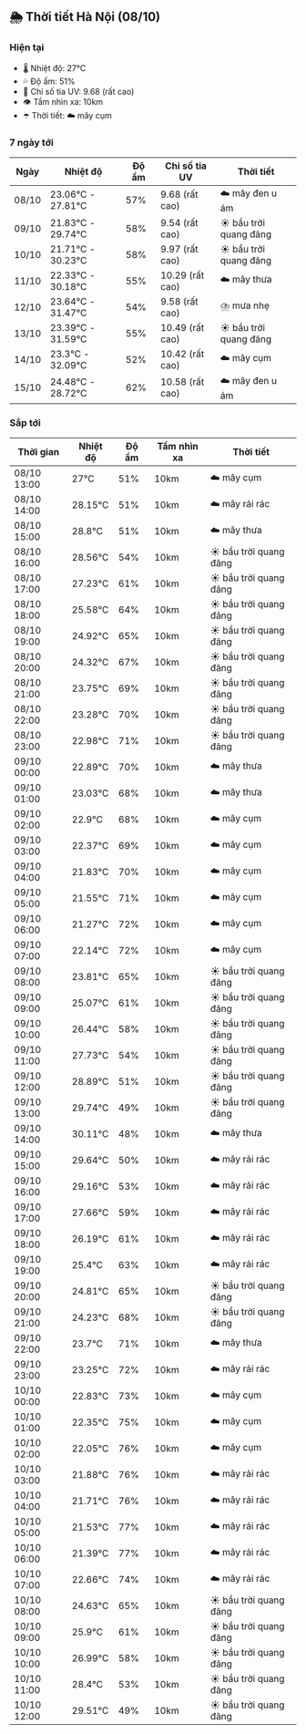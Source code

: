 ## 🌦️ Thời tiết Hà Nội (08/10)

### Hiện tại

- 🌡️ Nhiệt độ: 27℃
- 💦 Độ ẩm: 51%
- 🌟 Chỉ số tia UV: 9.68 (rất cao)
- 👁️ Tầm nhìn xa: 10km
- ☂️ Thời tiết: ☁️ mây cụm

### 7 ngày tới

| Ngày | Nhiệt độ | Độ ẩm | Chỉ số tia UV | Thời tiết |
| --- | --- | --- | --- | --- |
| 08/10 | 23.06℃ - 27.81℃ | 57% | 9.68 (rất cao) | ☁️ mây đen u ám |
| 09/10 | 21.83℃ - 29.74℃ | 58% | 9.54 (rất cao) | ☀️ bầu trời quang đãng |
| 10/10 | 21.71℃ - 30.23℃ | 58% | 9.97 (rất cao) | ☀️ bầu trời quang đãng |
| 11/10 | 22.33℃ - 30.18℃ | 55% | 10.29 (rất cao) | ☁️ mây thưa |
| 12/10 | 23.64℃ - 31.47℃ | 54% | 9.58 (rất cao) | ⛈️ mưa nhẹ |
| 13/10 | 23.39℃ - 31.59℃ | 55% | 10.49 (rất cao) | ☀️ bầu trời quang đãng |
| 14/10 | 23.3℃ - 32.09℃ | 52% | 10.42 (rất cao) | ☁️ mây cụm |
| 15/10 | 24.48℃ - 28.72℃ | 62% | 10.58 (rất cao) | ☁️ mây đen u ám |

### Sắp tới

| Thời gian | Nhiệt độ | Độ ẩm | Tầm nhìn xa | Thời tiết |
| --- | --- | --- | --- | --- |
| 08/10 13:00 | 27℃ | 51% | 10km | ☁️ mây cụm |
| 08/10 14:00 | 28.15℃ | 51% | 10km | ☁️ mây rải rác |
| 08/10 15:00 | 28.8℃ | 51% | 10km | ☁️ mây thưa |
| 08/10 16:00 | 28.56℃ | 54% | 10km | ☀️ bầu trời quang đãng |
| 08/10 17:00 | 27.23℃ | 61% | 10km | ☀️ bầu trời quang đãng |
| 08/10 18:00 | 25.58℃ | 64% | 10km | ☀️ bầu trời quang đãng |
| 08/10 19:00 | 24.92℃ | 65% | 10km | ☀️ bầu trời quang đãng |
| 08/10 20:00 | 24.32℃ | 67% | 10km | ☀️ bầu trời quang đãng |
| 08/10 21:00 | 23.75℃ | 69% | 10km | ☀️ bầu trời quang đãng |
| 08/10 22:00 | 23.28℃ | 70% | 10km | ☀️ bầu trời quang đãng |
| 08/10 23:00 | 22.98℃ | 71% | 10km | ☀️ bầu trời quang đãng |
| 09/10 00:00 | 22.89℃ | 70% | 10km | ☁️ mây thưa |
| 09/10 01:00 | 23.03℃ | 68% | 10km | ☁️ mây thưa |
| 09/10 02:00 | 22.9℃ | 68% | 10km | ☁️ mây cụm |
| 09/10 03:00 | 22.37℃ | 69% | 10km | ☁️ mây cụm |
| 09/10 04:00 | 21.83℃ | 70% | 10km | ☁️ mây cụm |
| 09/10 05:00 | 21.55℃ | 71% | 10km | ☁️ mây cụm |
| 09/10 06:00 | 21.27℃ | 72% | 10km | ☁️ mây cụm |
| 09/10 07:00 | 22.14℃ | 72% | 10km | ☁️ mây cụm |
| 09/10 08:00 | 23.81℃ | 65% | 10km | ☀️ bầu trời quang đãng |
| 09/10 09:00 | 25.07℃ | 61% | 10km | ☀️ bầu trời quang đãng |
| 09/10 10:00 | 26.44℃ | 58% | 10km | ☀️ bầu trời quang đãng |
| 09/10 11:00 | 27.73℃ | 54% | 10km | ☀️ bầu trời quang đãng |
| 09/10 12:00 | 28.89℃ | 51% | 10km | ☀️ bầu trời quang đãng |
| 09/10 13:00 | 29.74℃ | 49% | 10km | ☀️ bầu trời quang đãng |
| 09/10 14:00 | 30.11℃ | 48% | 10km | ☁️ mây thưa |
| 09/10 15:00 | 29.64℃ | 50% | 10km | ☁️ mây rải rác |
| 09/10 16:00 | 29.16℃ | 53% | 10km | ☁️ mây rải rác |
| 09/10 17:00 | 27.66℃ | 59% | 10km | ☁️ mây rải rác |
| 09/10 18:00 | 26.19℃ | 61% | 10km | ☁️ mây rải rác |
| 09/10 19:00 | 25.4℃ | 63% | 10km | ☁️ mây rải rác |
| 09/10 20:00 | 24.81℃ | 65% | 10km | ☀️ bầu trời quang đãng |
| 09/10 21:00 | 24.23℃ | 68% | 10km | ☀️ bầu trời quang đãng |
| 09/10 22:00 | 23.7℃ | 71% | 10km | ☁️ mây thưa |
| 09/10 23:00 | 23.25℃ | 72% | 10km | ☁️ mây rải rác |
| 10/10 00:00 | 22.83℃ | 73% | 10km | ☁️ mây cụm |
| 10/10 01:00 | 22.35℃ | 75% | 10km | ☁️ mây cụm |
| 10/10 02:00 | 22.05℃ | 76% | 10km | ☁️ mây cụm |
| 10/10 03:00 | 21.88℃ | 76% | 10km | ☁️ mây rải rác |
| 10/10 04:00 | 21.71℃ | 76% | 10km | ☁️ mây rải rác |
| 10/10 05:00 | 21.53℃ | 77% | 10km | ☁️ mây rải rác |
| 10/10 06:00 | 21.39℃ | 77% | 10km | ☁️ mây rải rác |
| 10/10 07:00 | 22.66℃ | 74% | 10km | ☁️ mây rải rác |
| 10/10 08:00 | 24.63℃ | 65% | 10km | ☀️ bầu trời quang đãng |
| 10/10 09:00 | 25.9℃ | 61% | 10km | ☀️ bầu trời quang đãng |
| 10/10 10:00 | 26.99℃ | 58% | 10km | ☀️ bầu trời quang đãng |
| 10/10 11:00 | 28.4℃ | 53% | 10km | ☀️ bầu trời quang đãng |
| 10/10 12:00 | 29.51℃ | 49% | 10km | ☀️ bầu trời quang đãng |
